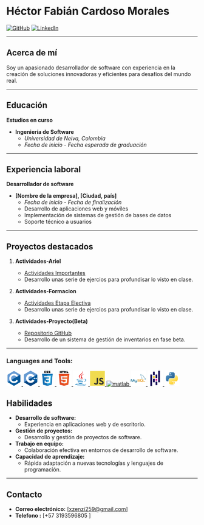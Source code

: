 # Héctor Fabián Cardoso Morales


[![GitHub](https://img.shields.io/badge/GitHub-Profile-%23181717?style=for-the-badge&logo=github&logoWidth=20)](https://github.com/FabianCM2421)
[![LinkedIn](https://img.shields.io/badge/LinkedIn-Profile-%230A66C2?style=for-the-badge&logo=linkedin&logoWidth=20)](ENLACE_DE_TU_PERFIL_LINKEDIN)

---

## Acerca de mí

Soy un apasionado desarrollador de software con experiencia en la creación de soluciones innovadoras y eficientes para desafíos del mundo real.

---

## Educación

**Estudios en curso**
- **Ingeniería de Software**
  - *Universidad de Neiva, Colombia*
  - *Fecha de inicio - Fecha esperada de graduación*

---

## Experiencia laboral

**Desarrollador de software**
- **[Nombre de la empresa], [Ciudad, país]**
  - *Fecha de inicio - Fecha de finalización*
  - Desarrollo de aplicaciones web y móviles
  - Implementación de sistemas de gestión de bases de datos
  - Soporte técnico a usuarios

---

## Proyectos destacados

1. **Actividades-Ariel**
   - [Actividades Importantes ](https://github.com/FabianCM2421/Actividades-Jesus-Ariel.git)
   - Desarrollo unas serie de ejercios para profundisar lo visto en clase.

2. **Actividades-Formacion**
   - [Actividades Etapa Electiva](https://github.com/FabianCM2421/Trabajos-Etapa-Eletiva.git)
    - Desarrollo unas serie de ejercios para profundisar lo visto en clase.

3. **Actividades-Proyecto(Beta)**
   - [Repositorio GitHub](enlace_al_repositorio)
   - Desarrollo de un sistema de gestión de inventarios en fase beta.

---

<h3 align="left">Languages and Tools:</h3>
<p align="left"> <a href="https://www.cprogramming.com/" target="_blank" rel="noreferrer"> <img src="https://raw.githubusercontent.com/devicons/devicon/master/icons/c/c-original.svg" alt="c" width="40" height="40"/> </a> <a href="https://www.w3schools.com/cpp/" target="_blank" rel="noreferrer"> <img src="https://raw.githubusercontent.com/devicons/devicon/master/icons/cplusplus/cplusplus-original.svg" alt="cplusplus" width="40" height="40"/> </a> <a href="https://www.w3schools.com/css/" target="_blank" rel="noreferrer"> <img src="https://raw.githubusercontent.com/devicons/devicon/master/icons/css3/css3-original-wordmark.svg" alt="css3" width="40" height="40"/> </a> <a href="https://www.w3.org/html/" target="_blank" rel="noreferrer"> <img src="https://raw.githubusercontent.com/devicons/devicon/master/icons/html5/html5-original-wordmark.svg" alt="html5" width="40" height="40"/> </a> <a href="https://www.java.com" target="_blank" rel="noreferrer"> <img src="https://raw.githubusercontent.com/devicons/devicon/master/icons/java/java-original.svg" alt="java" width="40" height="40"/> </a> <a href="https://developer.mozilla.org/en-US/docs/Web/JavaScript" target="_blank" rel="noreferrer"> <img src="https://raw.githubusercontent.com/devicons/devicon/master/icons/javascript/javascript-original.svg" alt="javascript" width="40" height="40"/> </a> <a href="https://www.mathworks.com/" target="_blank" rel="noreferrer"> <img src="https://upload.wikimedia.org/wikipedia/commons/2/21/Matlab_Logo.png" alt="matlab" width="40" height="40"/> </a> <a href="https://www.mysql.com/" target="_blank" rel="noreferrer"> <img src="https://raw.githubusercontent.com/devicons/devicon/master/icons/mysql/mysql-original-wordmark.svg" alt="mysql" width="40" height="40"/> </a> <a href="https://pandas.pydata.org/" target="_blank" rel="noreferrer"> <img src="https://raw.githubusercontent.com/devicons/devicon/2ae2a900d2f041da66e950e4d48052658d850630/icons/pandas/pandas-original.svg" alt="pandas" width="40" height="40"/> </a> <a href="https://www.python.org" target="_blank" rel="noreferrer"> <img src="https://raw.githubusercontent.com/devicons/devicon/master/icons/python/python-original.svg" alt="python" width="40" height="40"/> </a> </p>

## Habilidades

- **Desarrollo de software:**
  - Experiencia en aplicaciones web y de escritorio.
- **Gestión de proyectos:**
  - Desarrollo y gestión de proyectos de software.
- **Trabajo en equipo:**
  - Colaboración efectiva en entornos de desarrollo de software.
- **Capacidad de aprendizaje:**
  - Rápida adaptación a nuevas tecnologías y lenguajes de programación.

---

## Contacto

- **Correo electrónico:** [xzenzi259@gmail.com]
- **Telefono :** [+57 3193596805 ]


